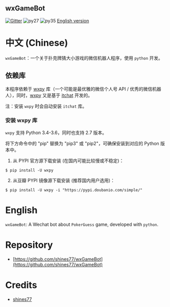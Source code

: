 wxGameBot
-------------

[![Gitter][gitter-picture]][gitter] ![py27][py27] ![py35][py35] [English version][english-version]

[gitter-picture]: https://badges.gitter.im/shines77/wxGameBot.svg
[gitter]: https://gitter.im/shines77/wxGameBot?utm_source=badge&utm_medium=badge&utm_campaign=pr-badge&utm_content=badge
[py27]: https://img.shields.io/badge/python-2.7-ff69b4.svg
[py35]: https://img.shields.io/badge/python-3.5-red.svg
[english-version]: https://github.com/shines77/wxGameBot/blob/master/README_EN.md

# 中文 (Chinese)

`wxGameBot`：一个关于扑克牌猜大小游戏的微信机器人程序，使用 `python` 开发。

## 依赖库

本程序依赖于 [wxpy](https://github.com/youfou/wxpy) 库（一个可能是最优雅的微信个人号 API / 优秀的微信机器人），同时，[wxpy](https://github.com/youfou/wxpy) 又是基于 [itchat](https://github.com/littlecodersh/ItChat) 开发的。

注：安装 `wxpy` 时会自动安装 `itchat` 库。

### 安装 wxpy 库

`wxpy` 支持 Python 3.4-3.6，同时也支持 2.7 版本。

将下方命令中的 "pip" 替换为 "pip3" 或 "pip2"，可确保安装到对应的 Python 版本中。

1. 从 PYPI 官方源下载安装 (在国内可能比较慢或不稳定)：

```
$ pip install -U wxpy
```

2. 从豆瓣 PYPI 镜像源下载安装 (推荐国内用户选用)：

```
$ pip install -U wxpy -i "https://pypi.doubanio.com/simple/"
```

# English

`wxGameBot`: A Wechat bot about `PokerGuess` game, developed with `python`.

# Repository

* [https://github.com/shines77/wxGameBot](https://github.com/shines77/wxGameBot)

# Credits

* [shines77](https://github.com/shines77/)
